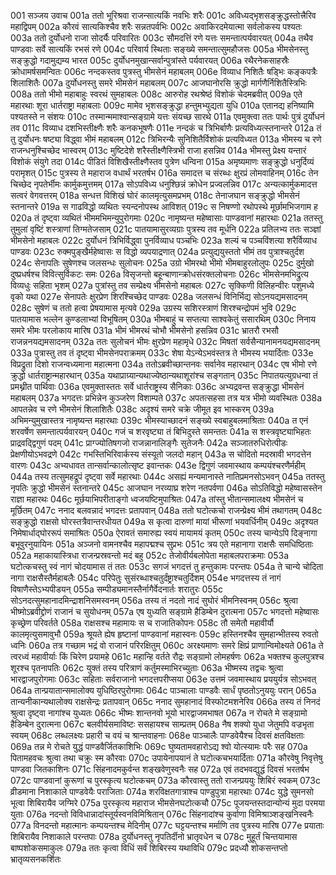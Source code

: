 001  सञ्जय उवाच
001a ततो भूरिश्रवा राजन्सात्यकिं नवभिः शरैः
001c अविध्यद्भृशसङ्क्रुद्धस्तोत्त्रैरिव महाद्विपम्
002a कौरवं सात्यकिश्चैव शरैः सन्नतपर्वभिः
002c अवाकिरदमेयात्मा सर्वलोकस्य पश्यतः
003a ततो दुर्योधनो राजा सोदर्यैः परिवारितः
003c सौमदत्तिं रणे यत्तः समन्तात्पर्यवारयत्
004a तथैव पाण्डवाः सर्वे सात्यकिं रभसं रणे
004c परिवार्य स्थिताः सङ्ख्ये समन्तात्सुमहौजसः
005a भीमसेनस्तु सङ्क्रुद्धो गदामुद्यम्य भारत
005c दुर्योधनमुखान्सर्वान्पुत्रांस्ते पर्यवारयत्
006a रथैरनेकसाहस्रैः क्रोधामर्षसमन्वितः
006c नन्दकस्तव पुत्रस्तु भीमसेनं महाबलम्
006e विव्याध निशितैः षड्भिः कङ्कपत्रैः शिलाशितैः
007a दुर्योधनस्तु समरे भीमसेनं महाबलम्
007c आजघानोरसि क्रुद्धो मार्गणैर्निशितैस्त्रिभिः
008a ततो भीमो महाबाहुः स्वरथं सुमहाबलः
008c आरुरोह रथश्रेष्ठं विशोकं चेदमब्रवीत्
009a एते महारथाः शूरा धार्तराष्ट्रा महाबलाः
009c मामेव भृशसङ्क्रुद्धा हन्तुमभ्युद्यता युधि
010a एतानद्य हनिष्यामि पश्यतस्ते न संशयः
010c तस्मान्ममाश्वान्सङ्ग्रामे यत्तः संयच्छ सारथे
011a एवमुक्त्वा ततः पार्थः पुत्रं दुर्योधनं तव
011c विव्याध दशभिस्तीक्ष्णैः शरैः कनकभूषणैः
011e नन्दकं च त्रिभिर्बाणैः प्रत्यविध्यत्स्तनान्तरे
012a तं तु दुर्योधनः षष्ट्या विद्ध्वा भीमं महाबलम्
012c त्रिभिरन्यैः सुनिशितैर्विशोकं प्रत्यविध्यत
013a भीमस्य च रणे राजन्धनुश्चिच्छेद भास्वरम्
013c मुष्टिदेशे शरैस्तीक्ष्णैस्त्रिभी राजा हसन्निव
014a भीमस्तु प्रेक्ष्य यन्तारं विशोकं संयुगे तदा
014c पीडितं विशिखैस्तीक्ष्णैस्तव पुत्रेण धन्विना
015a अमृष्यमाणः सङ्क्रुद्धो धनुर्दिव्यं परामृशत्
015c पुत्रस्य ते महाराज वधार्थं भरतर्षभ
016a समादत्त च संरब्धः क्षुरप्रं लोमवाहिनम्
016c तेन चिच्छेद नृपतेर्भीमः कार्मुकमुत्तमम्
017a सोऽपविध्य धनुश्छिन्नं क्रोधेन प्रज्वलन्निव
017c अन्यत्कार्मुकमादत्त सत्वरं वेगवत्तरम्
018a सन्धत्त विशिखं घोरं कालमृत्युसमप्रभम्
018c तेनाजघान सङ्क्रुद्धो भीमसेनं स्तनान्तरे
019a स गाढविद्धो व्यथितः स्यन्दनोपस्थ आविशत्
019c स निषण्णो रथोपस्थे मूर्छामभिजगाम ह
020a तं दृष्ट्वा व्यथितं भीममभिमन्युपुरोगमाः
020c नामृष्यन्त महेष्वासाः पाण्डवानां महारथाः
021a ततस्तु तुमुलां वृष्टिं शस्त्राणां तिग्मतेजसाम्
021c पातयामासुरव्यग्राः पुत्रस्य तव मूर्धनि
022a प्रतिलभ्य ततः सञ्ज्ञां भीमसेनो महाबलः
022c दुर्योधनं त्रिभिर्विद्ध्वा पुनर्विव्याध पञ्चभिः
023a शल्यं च पञ्चविंशत्या शरैर्विव्याध पाण्डवः
023c रुक्मपुङ्खैर्महेष्वासः स विद्धो व्यपयाद्रणात्
024a प्रत्युद्ययुस्ततो भीमं तव पुत्राश्चतुर्दश
024c सेनापतिः सुषेणश्च जलसन्धः सुलोचनः
025a उग्रो भीमरथो भीमो भीमबाहुरलोलुपः
025c दुर्मुखो दुष्प्रधर्षश्च विवित्सुर्विकटः समः
026a विसृजन्तो बहून्बाणान्क्रोधसंरक्तलोचनाः
026c भीमसेनमभिद्रुत्य विव्यधुः सहिता भृशम्
027a पुत्रांस्तु तव सम्प्रेक्ष्य भीमसेनो महाबलः
027c सृक्किणी विलिहन्वीरः पशुमध्ये वृको यथा
027e सेनापतेः क्षुरप्रेण शिरश्चिच्छेद पाण्डवः
028a जलसन्धं विनिर्भिद्य सोऽनयद्यमसादनम्
028c सुषेणं च ततो हत्वा प्रेषयामास मृत्यवे
029a उग्रस्य सशिरस्त्राणं शिरश्चन्द्रोपमं भुवि
029c पातयामास भल्लेन कुण्डलाभ्यां विभूषितम्
030a भीमबाहुं च सप्तत्या साश्वकेतुं ससारथिम्
030c निनाय समरे भीमः परलोकाय मारिष
031a भीमं भीमरथं चोभौ भीमसेनो हसन्निव
031c भ्रातरौ रभसौ राजन्ननयद्यमसादनम्
032a ततः सुलोचनं भीमः क्षुरप्रेण महामृधे
032c मिषतां सर्वसैन्यानामनयद्यमसादनम्
033a पुत्रास्तु तव तं दृष्ट्वा भीमसेनपराक्रमम्
033c शेषा येऽन्येऽभवंस्तत्र ते भीमस्य भयार्दिताः
033e विप्रद्रुता दिशो राजन्वध्यमाना महात्मना
034a ततोऽब्रवीच्छान्तनवः सर्वानेव महारथान्
034c एष भीमो रणे क्रुद्धो धार्तराष्ट्रान्महारथान्
035a यथाप्राग्र्यान्यथाज्येष्ठान्यथाशूरांश्च सङ्गतान्
035c निपातयत्युग्रधन्वा तं प्रमथ्नीत पार्थिवाः
036a एवमुक्तास्ततः सर्वे धार्तराष्ट्रस्य सैनिकाः
036c अभ्यद्रवन्त सङ्क्रुद्धा भीमसेनं महाबलम्
037a भगदत्तः प्रभिन्नेन कुञ्जरेण विशाम्पते
037c अपतत्सहसा तत्र यत्र भीमो व्यवस्थितः
038a आपतन्नेव च रणे भीमसेनं शिलाशितैः
038c अदृश्यं समरे चक्रे जीमूत इव भास्करम्
039a अभिमन्युमुखास्तत्र नामृष्यन्त महारथाः
039c भीमस्याच्छादनं सङ्ख्ये स्वबाहुबलमाश्रिताः
040a त एनं शरवर्षेण समन्तात्पर्यवारयन्
040c गजं च शरवृष्ट्या तं बिभिदुस्ते समन्ततः
041a स शस्त्रवृष्ट्याभिहतः प्राद्रवद्द्विगुणं पदम्
041c प्राग्ज्योतिषगजो राजन्नानालिङ्गैः सुतेजनैः
042a सञ्जातरुधिरोत्पीडः प्रेक्षणीयोऽभवद्रणे
042c गभस्तिभिरिवार्कस्य संस्यूतो जलदो महान्
043a स चोदितो मदस्रावी भगदत्तेन वारणः
043c अभ्यधावत तान्सर्वान्कालोत्सृष्ट इवान्तकः
043e द्विगुणं जवमास्थाय कम्पयंश्चरणैर्महीम्
044a तस्य तत्सुमहद्रूपं दृष्ट्वा सर्वे महारथाः
044c असह्यं मन्यमानास्ते नातिप्रमनसोऽभवन्
045a ततस्तु नृपतिः क्रुद्धो भीमसेनं स्तनान्तरे
045c आजघान नरव्याघ्र शरेण नतपर्वणा
046a सोऽतिविद्धो महेष्वासस्तेन राज्ञा महारथः
046c मूर्छयाभिपरीताङ्गो ध्वजयष्टिमुपाश्रितः
047a तांस्तु भीतान्समालक्ष्य भीमसेनं च मूर्छितम्
047c ननाद बलवन्नादं भगदत्तः प्रतापवान्
048a ततो घटोत्कचो राजन्प्रेक्ष्य भीमं तथागतम्
048c सङ्क्रुद्धो राक्षसो घोरस्तत्रैवान्तरधीयत
049a स कृत्वा दारुणां मायां भीरूणां भयवर्धिनीम्
049c अदृश्यत निमेषार्धाद्घोररूपं समाश्रितः
050a ऐरावतं समारुह्य स्वयं मायामयं कृतम्
050c तस्य चान्येऽपि दिङ्नागा बभूवुरनुयायिनः
051a अञ्जनो वामनश्चैव महापद्मश्च सुप्रभः
051c त्रय एते महानागा राक्षसैः समधिष्ठिताः
052a महाकायास्त्रिधा राजन्प्रस्रवन्तो मदं बहु
052c तेजोवीर्यबलोपेता महाबलपराक्रमाः
053a घटोत्कचस्तु स्वं नागं चोदयामास तं ततः
053c सगजं भगदत्तं तु हन्तुकामः परन्तपः
054a ते चान्ये चोदिता नागा राक्षसैस्तैर्महाबलैः
054c परिपेतुः सुसंरब्धाश्चतुर्दंष्ट्राश्चतुर्दिशम्
054e भगदत्तस्य तं नागं विषाणैस्तेऽभ्यपीडयन्
055a सम्पीड्यमानस्तैर्नागैर्वेदनार्तः शरातुरः
055c सोऽनदत्सुमहानादमिन्द्राशनिसमस्वनम्
056a तस्य तं नदतो नादं सुघोरं भीमनिस्वनम्
056c श्रुत्वा भीष्मोऽब्रवीद्द्रोणं राजानं च सुयोधनम्
057a एष युध्यति सङ्ग्रामे हैडिम्बेन दुरात्मना
057c भगदत्तो महेष्वासः कृच्छ्रेण परिवर्तते
058a राक्षसश्च महामायः स च राजातिकोपनः
058c तौ समेतौ महावीर्यौ कालमृत्युसमावुभौ
059a श्रूयते ह्येष हृष्टानां पाण्डवानां महास्वनः
059c हस्तिनश्चैव सुमहान्भीतस्य रुवतो ध्वनिः
060a तत्र गच्छाम भद्रं वो राजानं परिरक्षितुम्
060c अरक्ष्यमाणः समरे क्षिप्रं प्राणान्विमोक्ष्यते
061a ते त्वरध्वं महावीर्याः किं चिरेण प्रयामहे
061c महान्हि वर्तते रौद्रः सङ्ग्रामो लोमहर्षणः
062a भक्तश्च कुलपुत्रश्च शूरश्च पृतनापतिः
062c युक्तं तस्य परित्राणं कर्तुमस्माभिरच्युताः
063a भीष्मस्य तद्वचः श्रुत्वा भारद्वाजपुरोगमाः
063c सहिताः सर्वराजानो भगदत्तपरीप्सया
063e उत्तमं जवमास्थाय प्रययुर्यत्र सोऽभवत्
064a तान्प्रयातान्समालोक्य युधिष्ठिरपुरोगमाः
064c पाञ्चालाः पाण्डवैः सार्धं पृष्ठतोऽनुययुः परान्
065a तान्यनीकान्यथालोक्य राक्षसेन्द्रः प्रतापवान्
065c ननाद सुमहानादं विस्फोटमशनेरिव
066a तस्य तं निनदं श्रुत्वा दृष्ट्वा नागांश्च युध्यतः
066c भीष्मः शान्तनवो भूयो भारद्वाजमभाषत
067a न रोचते मे सङ्ग्रामो हैडिम्बेन दुरात्मना
067c बलवीर्यसमाविष्टः ससहायश्च साम्प्रतम्
068a नैष शक्यो युधा जेतुमपि वज्रभृता स्वयम्
068c लब्धलक्ष्यः प्रहारी च वयं च श्रान्तवाहनाः
068e पाञ्चालैः पाण्डवेयैश्च दिवसं क्षतविक्षताः
069a तन्न मे रोचते युद्धं पाण्डवैर्जितकाशिभिः
069c घुष्यतामवहारोऽद्य श्वो योत्स्यामः परैः सह
070a पितामहवचः श्रुत्वा तथा चक्रुः स्म कौरवाः
070c उपायेनापयानं ते घटोत्कचभयार्दिताः
071a कौरवेषु निवृत्तेषु पाण्डवा जितकाशिनः
071c सिंहनादमकुर्वन्त शङ्खवेणुस्वनैः सह
072a एवं तदभवद्युद्धं दिवसं भरतर्षभ
072c पाण्डवानां कुरूणां च पुरस्कृत्य घटोत्कचम्
073a कौरवास्तु ततो राजन्प्रययुः शिबिरं स्वकम्
073c व्रीडमाना निशाकाले पाण्डवेयैः पराजिताः
074a शरविक्षतगात्राश्च पाण्डुपुत्रा महारथाः
074c युद्धे सुमनसो भूत्वा शिबिरायैव जग्मिरे
075a पुरस्कृत्य महाराज भीमसेनघटोत्कचौ
075c पूजयन्तस्तदान्योन्यं मुदा परमया युताः
076a नदन्तो विविधान्नादांस्तूर्यस्वनविमिश्रितान्
076c सिंहनादांश्च कुर्वाणा विमिश्राञ्शङ्खनिस्वनैः
077a विनदन्तो महात्मानः कम्पयन्तश्च मेदिनीम्
077c घट्टयन्तश्च मर्माणि तव पुत्रस्य मारिष
077e प्रयाताः शिबिरायैव निशाकाले परन्तपाः
078a दुर्योधनस्तु नृपतिर्दीनो भ्रातृवधेन च
078c मुहूर्तं चिन्तयामास बाष्पशोकसमाकुलः
079a ततः कृत्वा विधिं सर्वं शिबिरस्य यथाविधि
079c प्रदध्यौ शोकसन्तप्तो भ्रातृव्यसनकर्शितः

